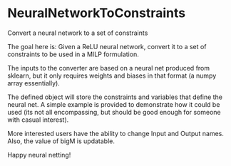 # NeuralNetworkToConstraints
Convert a neural network to a set of constraints

The goal here is: Given a ReLU neural network, convert it to a set of constraints to be used in a MILP formulation.

The inputs to the converter are based on a neural net produced from sklearn, but it only requires weights and biases in that format (a numpy array essentially).

The defined object will store the constraints and variables that define the neural net. A simple example is provided to demonstrate how it could be used (its not all encompassing, but should be good enough for someone with casual interest).

More interested users have the ability to change Input and Output names. Also, the value of bigM is updatable.

Happy neural netting!
